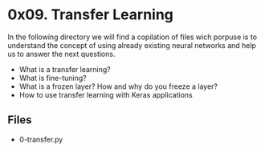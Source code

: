 # 0x09. Transfer Learning

In the following directory we will find a copilation of files wich porpuse is to understand the concept of using already existing neural networks and help us to answer the next questions.
-   What is a transfer learning?
-   What is fine-tuning?
-   What is a frozen layer? How and why do you freeze a layer?
-   How to use transfer learning with Keras applications
## Files
 - 0-transfer.py
